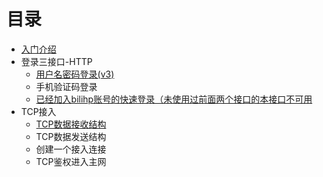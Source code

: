 # 目录

+ [入门介绍](intro.md)
+ 登录三接口-HTTP
    - [用户名密码登录(v3)](login/v3.md)
    - 手机验证码登录
    - [已经加入bilihp账号的快速登录（未使用过前面两个接口的本接口不可用](login/pw.md)
+ TCP接入
    - [TCP数据接收结构](tcp/conn.md)
    - TCP数据发送结构
    - 创建一个接入连接
    - TCP鉴权进入主网